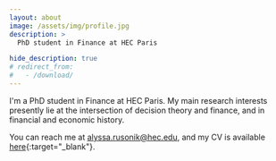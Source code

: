```yaml
---
layout: about
image: /assets/img/profile.jpg
description: >
  PhD student in Finance at HEC Paris

hide_description: true
# redirect_from:
#   - /download/
---
```


I'm a PhD student in Finance at HEC Paris. My main research interests presently lie at the intersection of decision theory and finance, and in financial and economic history.

You can reach me at alyssa.rusonik@hec.edu, and my CV is available [here](/assets/pdf/AlyssaRusonik_CV.pdf){:target="_blank"}.
